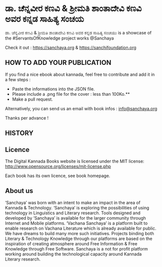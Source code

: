 # ಡಾ. ಚೆನ್ನವೀರ ಕಣವಿ & ಶ್ರೀಮತಿ ಶಾಂತಾದೇವಿ ಕಣವಿ ಅವರ ಕನ್ನಡ ಸಾಹಿತ್ಯ ಸಂಚಯ

ಡಾ. ಚೆನ್ನವೀರ ಕಣವಿ & ಶ್ರೀಮತಿ ಶಾಂತಾದೇವಿ ಕಣವಿ ಅವರ ಕನ್ನಡ ಸಾಹಿತ್ಯ ಸಂಚಯು is a showcase of the #ServantsOfKnowledge project works @Sanchaya

Check it out : https://sanchaya.org & https://sanchifoundation.org

## HOW TO ADD YOUR PUBLICATION

If you find a nice ebook about kannada, feel free to contribute and add it in a few steps :

- Paste the informations into the JSON file.
- Please include a .png file for the cover : less than 100Ko.**
- Make a pull request.

Alternatively, you can send us an email with book infos : info@sanchaya.org

Thanks per advance !

## HISTORY


## Licence

The Digital Kannada Books website is licensed under the MIT license: http://www.opensource.org/licenses/mit-license.php

Each book has its own licence, see book homepage.

## About us
‘Sanchaya’ was born with an intent to make an impact in the area of Kannada & Technology. ‘Sanchaya’ is exploring the possibilities of using technology in Linguistics and Literary research. Tools designed and developed by ‘Sanchaya’ is available for the larger community through Internet and Mobile platforms. ‘Vachana Sanchaya’ is a platform built to enable research on Vachana Literature which is already available for public. We have dreams to build many more such initiatives. Projects binding both Literary & Technology Knowledge through our platforms are based on the inspiration of creating atmosphere around Free Information & Free Knowledge through Free Software. Sanchaya is a not for profit platform working around building the technological capacity around Kannada Literary research.
